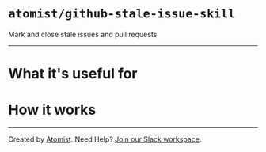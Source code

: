 # `atomist/github-stale-issue-skill`

<!---atomist-skill-description:start--->

Mark and close stale issues and pull requests

<!---atomist-skill-description:end--->

---

<!---atomist-skill-readme:start--->

# What it's useful for



# How it works

<!---atomist-skill-readme:end--->

---

Created by [Atomist][atomist].
Need Help? [Join our Slack workspace][slack].

[atomist]: https://atomist.com/ "Atomist - How Teams Deliver Software"
[slack]: https://join.atomist.com/ "Atomist Community Slack"
